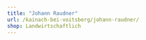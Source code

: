 ```yaml
---
title: "Johann Raudner"
url: /kainach-bei-voitsberg/johann-raudner/
shop: Landwirtschaftlich
---
```

